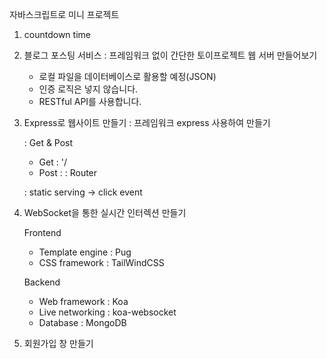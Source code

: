 자바스크립트로 미니 프로젝트
1. countdown time

2. 블로그 포스팅 서비스
   : 프레임워크 없이 간단한 토이프로젝트 웹 서버 만들어보기
   - 로컬 파일을 데이터베이스로 활용할 예정(JSON)
   - 인증 로직은 넣지 않습니다.
   - RESTful API를 사용합니다. 

3. Express로 웹사이트 만들기
   : 프레임워크 express 사용하여 만들기

   : Get & Post
      - Get : '/
      - Post : 
   : Router 

   : static serving -> click event

4. WebSocket을 통한 실시간 인터렉션 만들기

   Frontend 
   
    - Template engine : Pug
    - CSS framework : TailWindCSS


   Backend
    
    - Web framework : Koa
    - Live networking : koa-websocket
    - Database : MongoDB

5. 회원가입 창  만들기 
